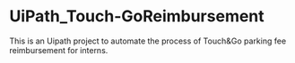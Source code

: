# UiPath_Touch-GoReimbursement
This is an Uipath project to automate the process of Touch&amp;Go parking fee reimbursement for interns. 
